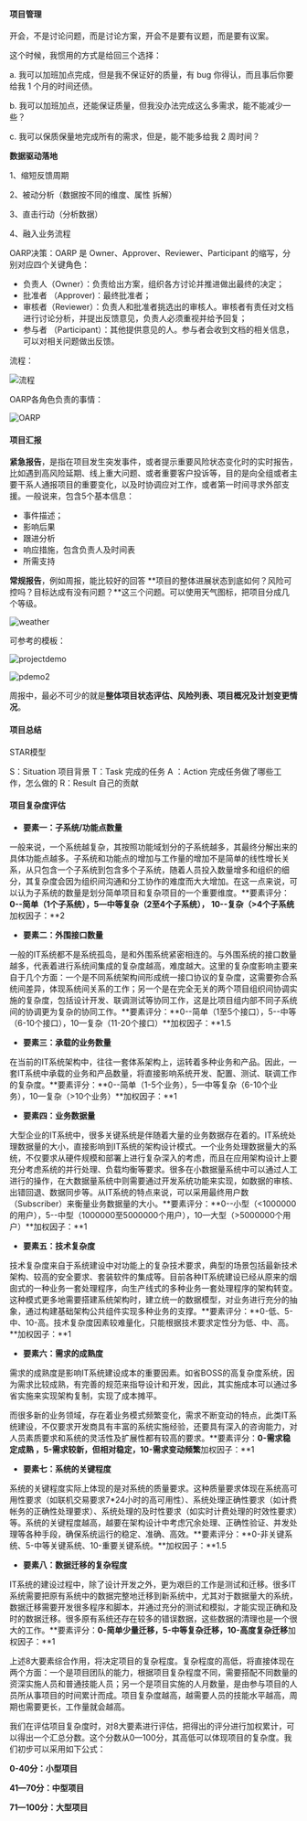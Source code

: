 #### 项目管理

开会，不是讨论问题，而是讨论方案，开会不是要有议题，而是要有议案。

这个时候，我惯用的方式是给回三个选择：

a. 我可以加班加点完成，但是我不保证好的质量，有 bug 你得认，而且事后你要给我 1 个月的时间还债。

b. 我可以加班加点，还能保证质量，但我没办法完成这么多需求，能不能减少一些？

c. 我可以保质保量地完成所有的需求，但是，能不能多给我 2 周时间？

**数据驱动落地**

1、缩短反馈周期

2、被动分析（数据按不同的维度、属性 拆解）

3、直击行动（分析数据）

4、融入业务流程

OARP决策：OARP 是 Owner、Approver、Reviewer、Participant 的缩写，分别对应四个关键角色：

- 负责人（Owner）：负责给出方案，组织各方讨论并推进做出最终的决定；
- 批准者 （Approver)：最终批准者；
- 审核者（Reviewer）：负责人和批准者挑选出的审核人。审核者有责任对文档进行讨论分析，并提出反馈意见，负责人必须重视并给予回复；
- 参与者 （Participant）：其他提供意见的人。参与者会收到文档的相关信息，可以对相关问题做出反馈。

流程：

![流程](../images/OARP1.png)

OARP各角色负责的事情：

![OARP](../images/OARP.png)

#### 项目汇报

**紧急报告**，是指在项目发生突发事件，或者提示重要风险状态变化时的实时报告，比如遇到高风险延期、线上重大问题、或者重要客户投诉等，目的是向全组或者主要干系人通报项目的重要变化，以及时协调应对工作，或者第一时间寻求外部支援。一般说来，包含5个基本信息：

- 事件描述；
- 影响后果
- 跟进分析
- 响应措施，包含负责人及时间表
- 所需支持

**常规报告**，例如周报，能比较好的回答 **项目的整体进展状态到底如何？风险可控吗？目标达成有没有问题？**这三个问题。可以使用天气图标，把项目分成几个等级。

![weather](../images/weather.jpg)

可参考的模板：

![projectdemo](../images/projectdemo.png)

![pdemo2](../images/pdemo2.jpg)

周报中，最必不可少的就是**整体项目状态评估、风险列表、项目概况及计划变更情况**。

#### 项目总结

STAR模型

S：Situation 项目背景	T：Task 完成的任务	A ：Action 完成任务做了哪些工作，怎么做的		R：Result 自己的贡献

#### 项目复杂度评估

- **要素一：子系统/功能点数量**

一般来说，一个系统越复杂，其按照功能域划分的子系统越多，其最终分解出来的具体功能点越多。子系统和功能点的增加与工作量的增加不是简单的线性增长关系，从只包含一个子系统到包含多个子系统，随着人员投入数量增多和组织的细分，其复杂度会因为组织间沟通和分工协作的难度而大大增加。在这一点来说，可以认为子系统的数量是划分简单项目和复杂项目的一个重要维度。**要素评分：**0--简单（1个子系统），5—中等复杂（2至4个子系统）， 10--复杂（>4个子系统**加权因子：**2 

- **要素二：外围接口数量**

一般的IT系统都不是系统孤岛，是和外围系统紧密相连的。与外围系统的接口数量越多，代表着进行系统间集成的复杂度越高，难度越大。这里的复杂度影响主要来自于几个方面：一个是不同系统架构间形成统一接口协议的复杂度，这需要弥合系统间差异，体现系统间关系的工作；另一个是在完全无关的两个项目组织间协调实施的复杂度，包括设计开发、联调测试等协同工作，这是比项目组内部不同子系统间的协调更为复杂的协同工作。**要素评分：**0--简单（1至5个接口），5--中等（6-10个接口），10—复杂（11-20个接口）**加权因子：**1.5

- **要素三：承载的业务数量**

在当前的IT系统架构中，往往一套体系架构上，运转着多种业务和产品。因此，一套IT系统中承载的业务和产品数量，将直接影响系统开发、配置、测试、联调工作的复杂度。**要素评分：**0--简单（1-5个业务），5—中等复杂（6-10个业务），10—复杂（>10个业务）**加权因子：**1 

- **要素四：业务数据量**

大型企业的IT系统中，很多关键系统是伴随着大量的业务数据存在着的。IT系统处理数据量的大小，直接影响到IT系统的架构设计模式。一个业务处理数据量大的系统，不仅要求从硬件规模和部署上进行复杂深入的考虑，而且在应用架构设计上要充分考虑系统的并行处理、负载均衡等要求。很多在小数据量系统中可以通过人工进行的操作，在大数据量系统中则需要通过开发系统功能来实现，如数据的审核、出错回退、数据同步等。从IT系统的特点来说，可以采用最终用户数（Subscriber）来衡量业务数据量的大小。**要素评分：**0--小型（<1000000的用户），5--中型（1000000至5000000个用户），10—大型（>5000000个用户）**加权因子：**1

- **要素五：技术复杂度**

技术复杂度来自于系统建设中对功能上的复杂技术要求，典型的场景包括最新技术架构、较高的安全要求、套装软件的集成等。目前各种IT系统建设已经从原来的烟囱式的一种业务一套处理程序，向生产线式的多种业务一套处理程序的架构转变。这种模式更多地需要搭建系统架构时，建立统一的数据模型，对业务进行充分的抽象，通过构建基础架构公共组件实现多种业务的支撑。**要素评分：**0-低、5-中、10-高。技术复杂度因素较难量化，只能根据技术要求定性分为低、中、高。**加权因子：**1 

- **要素六：需求的成熟度**

需求的成熟度是影响IT系统建设成本的重要因素。如省BOSS的高复杂度系统，因为需求比较成熟，有完善的规范来指导设计和开发，因此，其实施成本可以通过多省实施来实现架构复制，实现了成本摊平。

而很多新的业务领域，存在着业务模式频繁变化，需求不断变动的特点，此类IT系统建设，不仅要求开发商具有丰富的系统实施经验，还要具有深入的咨询能力，对人员素质要求和系统的灵活性及扩展性都有较高的要求。**要素评分：**0-需求稳定成熟 ，5-需求较新，但相对稳定，10-需求变动频繁**加权因子：**1 

- **要素七：系统的关键程度**

系统的关键程度实际上体现的是对系统的质量要求。这种质量要求体现在系统高可用性要求（如联机交易要求7*24小时的高可用性）、系统处理正确性要求（如计费帐务的正确性处理要求）、系统处理的及时性要求（如实时计费处理的时效性要求）等。系统的关键程度越高，越要在架构设计中考虑冗余处理、正确性验证、并发处理等各种手段，确保系统运行的稳定、准确、高效。**要素评分：**0-非关键系统、5-中等关键系统、10-重要关键系统。**加权因子：**1.5 

- **要素八：数据迁移的复杂程度**

IT系统的建设过程中，除了设计开发之外，更为艰巨的工作是测试和迁移。很多IT系统需要把原有系统中的数据完整地迁移到新系统中，尤其对于数据量大的系统，数据迁移需要开发很多程序和脚本，并通过充分的测试和模拟，才能实现正确和及时的数据迁移。很多原有系统还存在较多的错误数据，这些数据的清理也是一个很大的工作。**要素评分：**0-简单少量迁移，5-中等复杂迁移，10-高度复杂迁移**加权因子：**1

上述8大要素综合作用，将决定项目的复杂程度。复杂程度的高低，将直接体现在两个方面：一个是项目团队的能力，根据项目复杂程度不同，需要搭配不同数量的资深实施人员和普通技能人员；另一个是项目实施的人月数量，是由参与项目的人员所从事项目的时间累计而成。项目复杂度越高，越需要人员的技能水平越高，周期也需要更长，工作量就会越高。

 我们在评估项目复杂度时，对8大要素进行评估，把得出的评分进行加权累计，可以得出一个汇总分数。这个分数从0—100分，其高低可以体现项目的复杂度。我们初步可以采用如下公式：

**0-40分：小型项目**

**41—70分：中型项目**

**71—100分：大型项目**